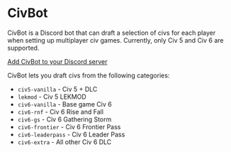 # CivBot

CivBot is a Discord bot that can draft a selection of civs for each player when setting up multiplayer civ games.
Currently, only Civ 5 and Civ 6 are supported.

[Add CivBot to your Discord server](https://discord.com/api/oauth2/authorize?client_id=601833566078369944&permissions=2048&scope=bot%20applications.commands)

CivBot lets you draft civs from the following categories:
- `civ5-vanilla` - Civ 5 + DLC
- `lekmod` - Civ 5 LEKMOD
- `civ6-vanilla` - Base game Civ 6
- `civ6-rnf` - Civ 6 Rise and Fall
- `civ6-gs` - Civ 6 Gathering Storm
- `civ6-frontier` - Civ 6 Frontier Pass
- `civ6-leaderpass` - Civ 6 Leader Pass
- `civ6-extra` - All other Civ 6 DLC
